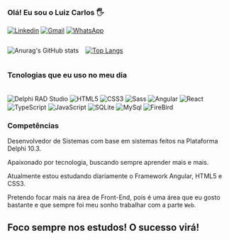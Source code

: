 ### Olá! Eu sou o Luiz Carlos 🖐️

<!-- [![Blog](https://img.shields.io/website?label=site.com&style=for-the-bagge&url=https://site.com/)](https://google.com.br) -->
<!-- [![Youtube](https://img.shields.io/badge/YouTube-FF0000?style=for-the-badge&logo=youtube&logoColor=white)](https://google.com.br) -->
[![Linkedin](https://img.shields.io/badge/Linkedin-0a66c2?style=for-the-badge&logo=linkedin&logoColor=white)](https://www.linkedin.com/in/luizcarlosli/)
[![Gmail](https://img.shields.io/badge/Gmail-ea4335?style=for-the-badge&logo=Gmail&logoColor=white)](mailto:designarttdev@gmail.com)
[![WhatsApp](https://img.shields.io/badge/WhatsApp-00a884?style=for-the-badge&logo=WhatsApp&logoColor=white)](https://wa.me/5537991867789)
<!-- [![Twitch](https://img.shields.io/badge/Twitter-1DA1F2?style=for-the-badge&logo=twitter&logoColor=white)](https://google.com.br) -->

<div style="display: flex; gap: 15px">

![Anurag's GitHub stats](https://github-readme-stats.vercel.app/api?username=designarttdev&show_icons=true&theme=highcontrast)

[![Top Langs](https://github-readme-stats.vercel.app/api/top-langs/?username=designarttdev&layout=donut)](https://github.com/anuraghazra/github-readme-stats)

</div>

### Tcnologias que eu uso no meu dia

<div style="display: inline-block">
<br/>
    <img align="center" alt="Delphi RAD Studio" src="https://img.shields.io/badge/Delphi_RAD_Studio-B22222?style=for-the-badge&logo=delphi&logoColor=white" />
    <img align="center" alt="HTML5" src="https://img.shields.io/badge/HTML5-E34F26?style=for-the-badge&logo=html5&logoColor=white" />
    <img align="center" alt="CSS3" src="https://img.shields.io/badge/CSS3-1572B6?style=for-the-badge&logo=css3&logoColor=white" />
    <img align="center" alt="Sass" src="https://img.shields.io/badge/Sass-CC6699?style=for-the-badge&logo=sass&logoColor=white" />
    <img align="center" alt="Angular" src="https://img.shields.io/badge/Angular-DD0031?style=for-the-badge&logo=angular&logoColor=white" />
    <img align="center" alt="React" src="https://img.shields.io/badge/React-20232A?style=for-the-badge&logo=react&logoColor=61DAFB" />
    <img align="center" alt="TypeScript" src="https://img.shields.io/badge/TypeScript-007ACC?style=for-the-badge&logo=typescript&logoColor=white" />
    <img align="center" alt="JavaScript" src="https://img.shields.io/badge/JavaScript-323330?style=for-the-badge&logo=javascript&logoColor=F7DF1E" />
    <img align="center" alt="SQLite" src="https://img.shields.io/badge/SQLite-07405E?style=for-the-badge&logo=sqlite&logoColor=white" />
    <img align="center" alt="MySql" src="https://img.shields.io/badge/MySQL-005C84?style=for-the-badge&logo=mysql&logoColor=white" />
    <img align="center" alt="FireBird" src="https://img.shields.io/badge/FireBird-124c12?style=for-the-badge&logo=firebird&logoColor=white" />
</div>
<br/>

### Competências

Desenvolvedor de Sistemas com base em sistemas feitos na Plataforma Delphi 10.3.

Apaixonado por tecnologia, buscando sempre aprender mais e mais.

Atualmente estou estudando diariamente o Framework Angular, HTML5 e CSS3. 

Pretendo focar mais na área de Front-End, pois é uma área que eu gosto bastante e que sempre foi meu sonho trabalhar com a parte ```Web```.

## Foco sempre nos estudos! O sucesso virá!

<!-- Para informar links "[label do link](link)" -->
